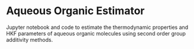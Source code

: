 # Aqueous Organic Estimator

Jupyter notebook and code to estimate the thermodynamic properties and HKF parameters of aqueous organic molecules using second order group additivity methods.